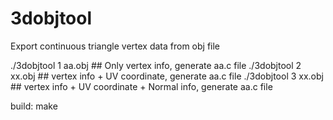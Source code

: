# 3dobjtool
Export continuous triangle vertex data from obj file

./3dobjtool 1 aa.obj   ##  Only vertex info, generate aa.c file
./3dobjtool 2 xx.obj   ##  vertex info + UV coordinate, generate aa.c file
./3dobjtool 3 xx.obj   ##  vertex info + UV coordinate + Normal info, generate aa.c file

build:
make




